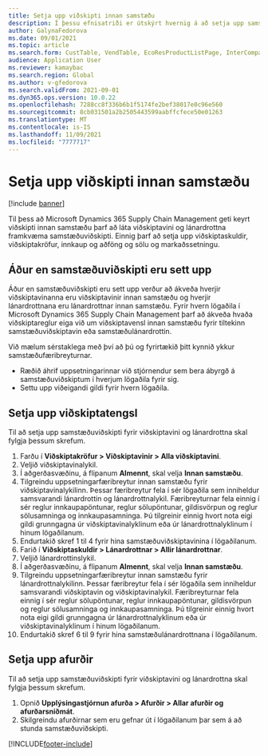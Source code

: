 ```yaml
---
title: Setja upp viðskipti innan samstæðu
description: Í þessu efnisatriði er útskýrt hvernig á að setja upp samstæðuviðskipti
author: GalynaFedorova
ms.date: 09/01/2021
ms.topic: article
ms.search.form: CustTable, VendTable, EcoResProductListPage, InterCompanyTradingRelationSetupCustomer
audience: Application User
ms.reviewer: kamaybac
ms.search.region: Global
ms.author: v-gfedorova
ms.search.validFrom: 2021-09-01
ms.dyn365.ops.version: 10.0.22
ms.openlocfilehash: 7288cc8f336b6b1f5174fe2bef38017e0c96e560
ms.sourcegitcommit: 8cb031501a2b2505443599aabffcfece50e01263
ms.translationtype: MT
ms.contentlocale: is-IS
ms.lasthandoff: 11/09/2021
ms.locfileid: "7777717"
---
```

# <a name="set-up-intercompany-trade"></a>Setja upp viðskipti innan samstæðu

[!include [banner](../../includes/banner.md)]

Til þess að Microsoft Dynamics 365 Supply Chain Management geti keyrt viðskipti innan samstæðu þarf að láta viðskiptavini og lánardrottna framkvæma samstæðuviðskipti. Einnig þarf að setja upp viðskiptaskuldir, viðskiptakröfur, innkaup og aðföng og sölu og markaðssetningu.

## <a name="before-you-set-up-intercompany-trade"></a>Áður en samstæðuviðskipti eru sett upp

Áður en samstæðuviðskipti eru sett upp verður að ákveða hverjir viðskiptavinanna eru viðskiptavinir innan samstæðu og hverjir lánardrottnana eru lánardrottnar innan samstæðu. Fyrir hvern lögaðila í Microsoft Dynamics 365 Supply Chain Management þarf að ákveða hvaða viðskiptareglur eiga við um viðskiptavensl innan samstæðu fyrir tiltekinn samstæðuviðskiptavin eða samstæðulánardrottin.

Við mælum sérstaklega með því að þú og fyrirtækið þitt kynnið ykkur samstæðufæribreyturnar.

- Ræðið áhrif uppsetningarinnar við stjórnendur sem bera ábyrgð á samstæðuviðskiptum í hverjum lögaðila fyrir sig.
- Settu upp viðeigandi gildi fyrir hvern lögaðila.

## <a name="set-up-trading-relations"></a>Setja upp viðskiptatengsl

Til að setja upp samstæðuviðskipti fyrir viðskiptavini og lánardrottna skal fylgja þessum skrefum.

1. Farðu í **Viðskiptakröfur \> Viðskiptavinir \> Alla viðskiptavini**.
1. Veljið viðskiptavinalykil.
1. Í aðgerðasvæðinu, á flipanum **Almennt**, skal velja **Innan samstæðu**.
1. Tilgreindu uppsetningarfæribreytur innan samstæðu fyrir viðskiptavinalykilinn. Þessar færibreytur fela í sér lögaðila sem inniheldur samsvarandi lánardrottin og lánardrottnalykil. Færibreyturnar fela einnig í sér reglur innkaupapöntunar, reglur sölupöntunar, gildisvörpun og reglur sölusamninga og innkaupasamninga. Þú tilgreinir einnig hvort nota eigi gildi grunngagna úr viðskiptavinalyklinum eða úr lánardrottnalyklinum í hinum lögaðilanum.
1. Endurtakið skref 1 til 4 fyrir hina samstæðuviðskiptavinina í lögaðilanum.
1. Farið í **Viðskiptaskuldir \> Lánardrottnar \> Allir lánardrottnar**.
1. Veljið lánardrottinslykil.
1. Í aðgerðasvæðinu, á flipanum **Almennt**, skal velja **Innan samstæðu**.
1. Tilgreindu uppsetningarfæribreytur innan samstæðu fyrir lánardrottnalykilinn. Þessar færibreytur fela í sér lögaðila sem inniheldur samsvarandi viðskiptavin og viðskiptavinalykil. Færibreyturnar fela einnig í sér reglur sölupöntunar, reglur innkaupapöntunar, gildisvörpun og reglur sölusamninga og innkaupasamninga. Þú tilgreinir einnig hvort nota eigi gildi grunngagna úr lánardrottnalyklinum eða úr viðskiptavinalyklinum í hinum lögaðilanum.
1. Endurtakið skref 6 til 9 fyrir hina samstæðulánardrottnana í lögaðilanum.

## <a name="set-up-products"></a>Setja upp afurðir

Til að setja upp samstæðuviðskipti fyrir viðskiptavini og lánardrottna skal fylgja þessum skrefum.

1. Opnið **Upplýsingastjórnun afurða \> Afurðir \> Allar afurðir og afurðarsniðmát**.
1. Skilgreindu afurðirnar sem eru gefnar út í lögaðilanum þar sem á að stunda samstæðuviðskipti.

[!INCLUDE[footer-include](../../includes/footer-banner.md)]
